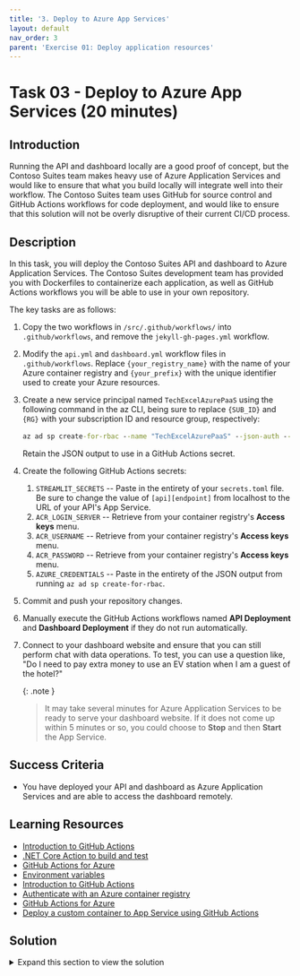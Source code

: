 ```yaml
---
title: '3. Deploy to Azure App Services'
layout: default
nav_order: 3
parent: 'Exercise 01: Deploy application resources'
---
```


# Task 03 - Deploy to Azure App Services (20 minutes)

## Introduction

Running the API and dashboard locally are a good proof of concept, but the Contoso Suites team makes heavy use of Azure Application Services and would like to ensure that what you build locally will integrate well into their workflow. The Contoso Suites team uses GitHub for source control and GitHub Actions workflows for code deployment, and would like to ensure that this solution will not be overly disruptive of their current CI/CD process.

## Description

In this task, you will deploy the Contoso Suites API and dashboard to Azure Application Services. The Contoso Suites development team has provided you with Dockerfiles to containerize each application, as well as GitHub Actions workflows you will be able to use in your own repository.

The key tasks are as follows:

1. Copy the two workflows in `/src/.github/workflows/` into `.github/workflows`, and remove the `jekyll-gh-pages.yml` workflow.
2. Modify the `api.yml` and `dashboard.yml` workflow files in `.github/workflows`. Replace `{your_registry_name}` with the name of your Azure container registry and `{your_prefix}` with the unique identifier used to create your Azure resources.
3. Create a new service principal named `TechExcelAzurePaaS` using the following command in the az CLI, being sure to replace `{SUB_ID}` and `{RG}` with your subscription ID and resource group, respectively:

    ```cmd
    az ad sp create-for-rbac --name "TechExcelAzurePaaS" --json-auth --role contributor --scopes /subscriptions/{SUB_ID}/resourceGroups/{RG}
    ```

    Retain the JSON output to use in a GitHub Actions secret.
4. Create the following GitHub Actions secrets:
   1. `STREAMLIT_SECRETS` -- Paste in the entirety of your `secrets.toml` file. Be sure to change the value of `[api][endpoint]` from localhost to the URL of your API's App Service.
   2. `ACR_LOGIN_SERVER` -- Retrieve from your container registry's **Access keys** menu.
   3. `ACR_USERNAME` -- Retrieve from your container registry's **Access keys** menu.
   4. `ACR_PASSWORD` -- Retrieve from your container registry's **Access keys** menu.
   5. `AZURE_CREDENTIALS` -- Paste in the entirety of the JSON output from running `az ad sp create-for-rbac`.
5. Commit and push your repository changes.
6. Manually execute the GitHub Actions workflows named **API Deployment** and **Dashboard Deployment** if they do not run automatically.
7. Connect to your dashboard website and ensure that you can still perform chat with data operations. To test, you can use a question like, "Do I need to pay extra money to use an EV station when I am a guest of the hotel?"

    {: .note }
    > It may take several minutes for Azure Application Services to be ready to serve your dashboard website. If it does not come up within 5 minutes or so, you could choose to **Stop** and then **Start** the App Service.

## Success Criteria

- You have deployed your API and dashboard as Azure Application Services and are able to access the dashboard remotely.

## Learning Resources

- [Introduction to GitHub Actions](https://docs.github.com/en/free-pro-team@latest/actions/learn-github-actions/introduction-to-github-actions)
- [.NET Core Action to build and test](https://github.com/actions/starter-workflows/blob/dacfd0a22a5a696b74a41f0b49c98ff41ef88427/ci/dotnet-core.yml)
- [GitHub Actions for Azure](https://github.com/Azure/actions)
- [Environment variables](https://docs.github.com/en/free-pro-team@latest/actions/reference/workflow-syntax-for-github-actions#env)
- [Introduction to GitHub Actions](https://docs.github.com/en/free-pro-team@latest/actions/learn-github-actions/introduction-to-github-actions)
- [Authenticate with an Azure container registry](https://docs.microsoft.com/azure/container-registry/container-registry-authentication#admin-account)
- [GitHub Actions for Azure](https://github.com/Azure/actions)
- [Deploy a custom container to App Service using GitHub Actions](https://docs.microsoft.com/azure/app-service/deploy-container-github-action?tabs=service-principal#tabpanel_CeZOj-G++Q-3_service-principal)

## Solution

<details markdown="block">
<summary>Expand this section to view the solution</summary>

- In [the Azure portal](https://portal.azure.com), navigate to the resource group you have created and select the **Container registry** in the resource group.
- Navigate to the **Access keys** in the **Settings** menu and make note of your **Login server**, **Username**, and **password**. You will need these for GitHub Actions secrets. Also make note of the **Registry name** in order to modify the GitHub Actions workflows.
- After copying `api.yml` and `dashboard.yml` into the `.github/workflows` folder, replace any instances of `{your_registry_name}` with the registry name you copied in the prior step. Replace any instances of `{your_prefix}` with the unique identifier for your account. This is a 13-character string and is the first 13 characters of each Azure resource in your resource group.
- Create a new service principal named `TechExcelAzurePaaS` using the following command in the az CLI, being sure to replace `{SUB_ID}` and `{RG}` with your subscription ID and resource group, respectively:

  ```cmd
  az ad sp create-for-rbac --name "TechExcelAzurePaaS" --json-auth --role contributor --scopes /subscriptions/{SUB_ID}/resourceGroups/{RG}
  ```

    Retain the JSON output to use in a GitHub Actions secret.
- To create a GitHub Actions secret, navigate to your forked GitHub repository and select the **Settings** menu. From there, navigate to **Secrets and variables** and select the **Actions** menu. You can then create new repository secrets.

    ![Add a new GitHub Actions repository-level secret.](../../media/Solution/0103_Secrets.png)

    You will need to create a total of five such secrets:

    1. `STREAMLIT_SECRETS` -- Paste in the entirety of your `secrets.toml` file.
    2. `ACR_LOGIN_SERVER` -- Retrieve from your container registry's **Access keys** menu.
    3. `ACR_USERNAME` -- Retrieve from your container registry's **Access keys** menu.
    4. `ACR_PASSWORD` -- Retrieve from your container registry's **Access keys** menu.
    5. `AZURE_CREDENTIALS` -- Paste in the entirety of the JSON output from running `az ad sp create-for-rbac`.

- After committing and pushing your changes to the forked GitHub repository, navigate to the **Actions** menu. You will see two workflows, API Deployment and Dashboard Deployment. Select each in turn and select the **Run workflow** dropdown and choose **Run workflow** against your **main** branch.

    ![Run the API Deployment GitHub Actions workflow.](../../media/Solution/0103_Workflow.png)

    Each deployment may take several minutes to complete.
- To find the URL of your dashboard, navigate to your resource group in [the Azure portal](https://portal.azure.com). Then, select the **App service** whose name ends with **-dash**. You can obtain the URL from the **Default domain** entry in the Essentials section.

    ![Retrieve the URL to the deployed dashboard.](../../media/Solution/0103_DashboardURL.png)

</details>
